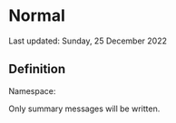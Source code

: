 #  Normal
Last updated: Sunday, 25 December 2022

## Definition
Namespace: 

Only summary messages will be written.

